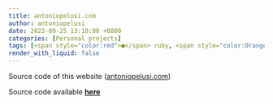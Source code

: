 ```yaml
---
title: antoniopelusi.com
author: antoniopelusi
date: 2022-09-25 13:10:00 +0800
categories: [Personal projects]
tags: [<span style="color:red">●</span> ruby, <span style="color:OrangeRed">●</span> HTML]
render_with_liquid: false
---
```


Source code of this website ([antoniopelusi.com](https://www.antoniopelusi.com/))

Source code available [**here**](https://github.com/antoniopelusi/antoniopelusi.com)
